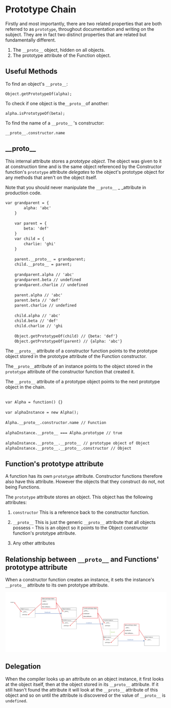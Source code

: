 # Prototype Chain

Firstly and most importantly, there are two related properties that are both referred to as `prototype`,  throughout documentation and writing on the subject. They are in fact two distinct properties that are related but fundamentally different.

1. The `__proto__` object, hidden on all objects.
2. The prototype attribute of the Function object.

## Useful Methods

To find an object's `__proto__`:

```
Object.getPrototypeOf(alpha);
```

To check if one object is the`__proto__`of another:

```
alpha.isPrototypeOf(beta);
```

To find the name of a `__proto__` 's constructor:

```
__proto__.constructor.name
```

## \_\_proto\_\_

This internal attribute stores a _prototype object_. The object was given to it at construction time and is the same object referenced by the Constructor function's `prototype` attribute _delegates_ to the object's prototype object for any methods that aren't on the object itself.

Note that you should never manipulate the `__proto__` \_ \_attribute in production code.

```
var grandparent = {
        alpha: 'abc'
    }

    var parent = {
        beta: 'def'
    }
    var child = {
        charlie: 'ghi'
    }

    parent.__proto__ = grandparent;
    child.__proto__ = parent;

    grandparent.alpha // 'abc'
    grandparent.beta // undefined
    grandparent.charlie // undefined

    parent.alpha // 'abc'
    parent.beta // 'def'
    parent.charlie // undefined

    child.alpha // 'abc'
    child.beta // 'def'
    child.charlie // 'ghi

    Object.getPrototypeOf(child) // {beta: 'def'}
    Object.getPrototypeOf(parent) // {alpha: 'abc'}
```

The `__proto__` attribute of a constructor function points to the prototype object stored in the prototype attribute of the Function constructor.

The`__proto__`attribute of an instance points to the object stored in the `prototype` attribute of the constructor function that created it.

The `__proto__` attribute of a prototype object points to the next prototype object in the chain.

```

var Alpha = function() {}

var alphaInstance = new Alpha();

Alpha.__proto__.constructor.name // Function

alphaInstance.__proto__ === Alpha.prototype // true

alphaInstance.__proto__.__proto__ // prototype object of Object
alphaInstance.__proto__.__proto__.constructor // Object
```

## Function's prototype attribute

A function has its own `prototype` attribute. Constructor functions therefore also have this attribute. However the objects that they construct do not, not being Functions.

The `prototype` attribute stores an object. This object has the following attributes:

1. `constructor` This is a reference back to the constructor function.
2. `__proto__` This is just the generic  `__proto__` attribute that all objects possess - This is an object so it points to the Object constructor function's prototype attribute.

3. Any other attributes

## Relationship between `__proto__` and Functions' prototype attribute

When a constructor function creates an instance, it sets the instance's `__proto__` attribute to its own prototype attribute.

![](/assets/prototype-chain-01.jpg)

## Delegation

When the compiler looks up an attribute on an object instance, it first looks at the object itself, then at the object stored in its `__proto__` attribute. If it still hasn't found the attribute it will look at the `__proto__` attribute of this object and so on until the attribute is discovered or the value of `__proto__` is `undefined`.

